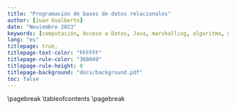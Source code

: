 ```yaml
---
title: "Programación de bases de datos relacionales"
author: [Juan Gualberto]
date: "Noviembre 2023"
keywords: [computación, Acceso a Datos, Java, marshalling, algoritmo, unmarshalling]
lang: "es"
titlepage: true,
titlepage-text-color: "FFFFFF"
titlepage-rule-color: "360049"
titlepage-rule-height: 0
titlepage-background: "docs/background.pdf"
toc: false
---
```


\pagebreak
\tableofcontents
\pagebreak
